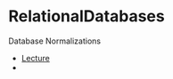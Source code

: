 # RelationalDatabases
Database Normalizations

- [Lecture](https://nyukataricourses.github.io/RelationalDatabases/)
- 